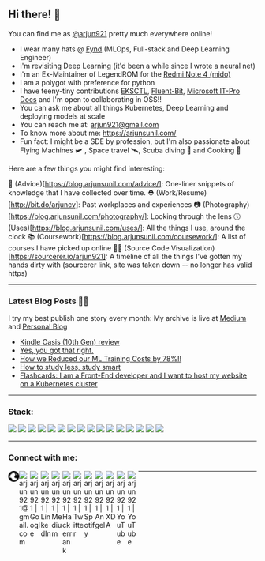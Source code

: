 ## Hi there! 👋

You can find me as [@arjun921][google] pretty much everywhere online!

- I wear many hats @ [Fynd](https://fynd.com) (MLOps, Full-stack and Deep Learning Engineer)
- I'm revisiting Deep Learning (it'd been a while since I wrote a neural net)
- I'm an Ex-Maintainer of LegendROM for the [Redmi Note 4 (mido)](https://forum.xda-developers.com/redmi-note-4/xiaomi-redmi-note-4-snapdragon-roms-kernels-recoveries--other-development/rom-legendrom-t3613547)
- I am a polygot with preference for python
- I have teeny-tiny contributions [EKSCTL](https://github.com/weaveworks/eksctl/releases/tag/0.29.0), [Fluent-Bit](https://github.com/fluent/fluent-bit/pull/1869), [Microsoft IT-Pro Docs](https://github.com/MicrosoftDocs/windows-itpro-docs/pull/1180) and I'm open to collaborating in OSS!!
- You can ask me about all things Kubernetes, Deep Learning and deploying models at scale
- You can reach me at: arjun921@gmail.com
- To know more about me: https://arjunsunil.com/
- Fun fact: I might be a SDE by profession, but I'm also passionate about Flying Machines 🛩️ , Space travel 🛰, Scuba diving 🤿 and Cooking 🥞

Here are a few things you might find interesting:

📜 (Advice)[https://blog.arjunsunil.com/advice/]: One-liner snippets of knowledge that I have collected over time.
⛑ (Work/Resume)[http://bit.do/arjuncv]: Past workplaces and experiences
📷 (Photography)[https://blog.arjunsunil.com/photography/]: Looking through the lens
🕔 (Uses)[https://blog.arjunsunil.com/uses/]: All the things I use, around the clock
📚 (Coursework)[https://blog.arjunsunil.com/coursework/]: A list of courses I have picked up online
👨‍💻 (Source Code Visualization)[https://sourcerer.io/arjun921]: A timeline of all the things I've gotten my hands dirty with (sourcerer link, site was taken down -- no longer has valid https)

---

### Latest Blog Posts ✍🏾

I try my best publish one story every month:
My archive is live at [Medium](https://arjun921.medium.com) and [Personal Blog](https://blog.arjunsunil.com)
<!-- BLOG-POST-LIST:START -->
- [Kindle Oasis (10th Gen) review](https://medium.com/@arjun921/kindle-oasis-10th-gen-review-b42a8ee29f03?source=rss-a2dcfee1b1c1------2)
- [Yes, you got that right.](https://medium.com/@arjun921/yes-you-got-that-right-a8e64418719f?source=rss-a2dcfee1b1c1------2)
- [How we Reduced our ML Training Costs by 78%!!](https://blog.gofynd.com/how-we-reduced-our-ml-training-costs-by-78-a33805cb00cf?source=rss-a2dcfee1b1c1------2)
- [How to study less, study smart](https://medium.com/@arjun921/how-to-study-less-study-smart-566c1dac076b?source=rss-a2dcfee1b1c1------2)
- [Flashcards: I am a Front-End developer and I want to host my website on a Kubernetes cluster](https://medium.com/@arjun921/flashcards-i-am-a-front-end-developer-and-i-want-to-host-my-website-on-a-kubernetes-cluster-e5f823ac5706?source=rss-a2dcfee1b1c1------2)
<!-- BLOG-POST-LIST:END -->


---
### Stack:

<p>
  <!-- Your languages and tools. Be careful with the alignment. 
  You can use this sites to get logos: https://www.vectorlogo.zone or https://simpleicons.org/
  -->
  <code><img width="10%" src="https://www.vectorlogo.zone/logos/amazon_aws/amazon_aws-ar21.svg"></code>
  <code><img width="10%" src="https://www.vectorlogo.zone/logos/kubernetes/kubernetes-ar21.svg"></code>
  <code><img width="10%" src="https://www.vectorlogo.zone/logos/gitlab/gitlab-ar21.svg"></code>
  <code><img width="10%" src="https://www.vectorlogo.zone/logos/ifttt/ifttt-ar21.svg"></code>
<!--   <br /> -->
  <code><img width="10%" src="https://www.vectorlogo.zone/logos/sentryio/sentryio-ar21.svg"></code>
  <code><img width="10%" src="https://www.vectorlogo.zone/logos/docker/docker-ar21.svg"></code>
  <code><img width="10%" src="https://www.vectorlogo.zone/logos/tensorflow/tensorflow-ar21.svg"></code>
  <code><img width="10%" src="https://www.vectorlogo.zone/logos/elastic/elastic-ar21.svg"></code>
<!--   <br /> -->
  <code><img width="10%" src="https://www.vectorlogo.zone/logos/git-scm/git-scm-ar21.svg"></code>
  <code><img width="10%" src="https://www.vectorlogo.zone/logos/slack/slack-ar21.svg"></code>
  <code><img width="10%" src="https://www.vectorlogo.zone/logos/gnu_bash/gnu_bash-ar21.svg"></code>
  <code><img width="10%" src="https://www.vectorlogo.zone/logos/lastpass/lastpass-ar21.svg"></code>
<!--   <br/> -->
  <code><img width="10%" src="https://camo.githubusercontent.com/86dafd728b94c0e3c8f19a7295e87df678ed6751/68747470733a2f2f666173746170692e7469616e676f6c6f2e636f6d2f696d672f6c6f676f2d6d617267696e2f6c6f676f2d7465616c2e706e67"></code>
  <code><img width="10%" src="https://www.vectorlogo.zone/logos/numpy/numpy-ar21.svg"></code>
  <code><img width="10%" src="https://www.vectorlogo.zone/logos/zapier/zapier-ar21.svg"></code>
  <code><img width="10%" src="https://www.vectorlogo.zone/logos/pocoo_flask/pocoo_flask-ar21.svg"></code>
</p>

---

### Connect with me:

[<img align="left" alt="arjunsunil.com" width="22px" src="https://raw.githubusercontent.com/iconic/open-iconic/master/svg/globe.svg" />][website]
[<img align="left" alt="arjun921@gmail.com" width="22px" src="https://cdn.jsdelivr.net/npm/simple-icons@3.3.0/icons/gmail.svg" />][mail]
[<img align="left" alt="arjun921 | Google" width="22px" src="https://cdn.jsdelivr.net/npm/simple-icons@3.3.0/icons/google.svg" />][google]
[<img align="left" alt="arjun921 | LinkedIn" width="22px" src="https://cdn.jsdelivr.net/npm/simple-icons@v3/icons/linkedin.svg" />][linkedin]
[<img align="left" alt="arjun921 | Medium" width="22px" src="https://cdn.jsdelivr.net/npm/simple-icons@v3/icons/medium.svg" />][medium]
[<img align="left" alt="arjun921 | Hackerrank" width="22px" src="https://cdn.jsdelivr.net/npm/simple-icons@v3/icons/hackerrank.svg" />][hackerrank]
[<img align="left" alt="arjun921 | Twitter" width="22px" src="https://cdn.jsdelivr.net/npm/simple-icons@v3/icons/twitter.svg" />][twitter]
[<img align="left" alt="arjun921 | Spotify" width="22px" src="https://cdn.jsdelivr.net/npm/simple-icons@v3/icons/spotify.svg" />][spotify]
[<img align="left" alt="arjun921 | Angel" width="22px" src="https://cdn.jsdelivr.net/npm/simple-icons@v3/icons/angellist.svg" />][angel]
[<img align="left" alt="arjun921 | XDA" width="22px" src="https://cdn.jsdelivr.net/npm/simple-icons@v3/icons/xdadevelopers.svg" />][xda]
[<img align="left" alt="arjun921 | YouTube" width="22px" src="https://cdn.jsdelivr.net/npm/simple-icons@v3/icons/youtube.svg" />][youtube]
[<img align="left" alt="arjun921 | YouTube" width="22px" src="https://cdn.jsdelivr.net/npm/simple-icons@3.8.0/icons/buymeacoffee.svg" />][coffee]


---
<br />

[google]: https://www.google.com/search?q=arjun921+-%22instagram%22+-%22bollywood%22++-%22Ahoy!%22+-%22Alhambra%22
[website]: https://arjunsunil.com
[mail]: mailto:arjun921@gmail.com
[medium]: https://medium.com/@arjun921
[linkedin]: https://www.linkedin.com/in/arjun921/
[hackerrank]: https://www.hackerrank.com/arjun921
[hackerearth]: https://www.hackerearth.com/@arjun921
[spotify]: https://open.spotify.com/user/arjun921
[twitter]: https://twitter.com/arjun921
[angel]: https://angel.co/u/arjun921
[devpost]: https://devpost.com/arjun921
[youtube]: https://www.youtube.com/channel/UCWTaKsrVriNqpjBB7k1vozQ
[xda]: https://forum.xda-developers.com/member.php?u=4523113
[coffee]: https://www.buymeacoffee.com/arjun921
